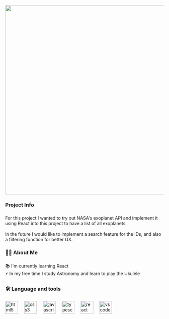 <div align="center">
  <img height="600" src="./exoplore/public/assets/exoplore.png"  />

</div>

###

<h3 align="left">Project Info</h3>

###

<p align="left">For this project I wanted to try out NASA's exoplanet API and implement it using React into this project to have a list of all exoplanets. <br><br>In the future I would like to implement a search feature for the IDs, and also a filtering function for better UX.</p>

###

<h3 align="left">👩‍💻  About Me</h3>

###

<p align="left">📚 I'm currently learning React<br>⚡ In my free time I study Astronomy and learn to play the Ukulele</p>

###

<h3 align="left">🛠 Language and tools</h3>

###

<div align="left">
  <img src="https://cdn.jsdelivr.net/gh/devicons/devicon/icons/html5/html5-original.svg" height="40" alt="html5 logo"  />
  <img width="12" />
  <img src="https://cdn.jsdelivr.net/gh/devicons/devicon/icons/css3/css3-original.svg" height="40" alt="css3 logo"  />
  <img width="12" />
  <img src="https://cdn.jsdelivr.net/gh/devicons/devicon/icons/javascript/javascript-original.svg" height="40" alt="javascript logo"  />
  <img width="12" />
  <img src="https://cdn.jsdelivr.net/gh/devicons/devicon/icons/typescript/typescript-original.svg" height="40" alt="typescript logo"  />
  <img width="12" />
  <img src="https://cdn.jsdelivr.net/gh/devicons/devicon/icons/react/react-original.svg" height="40" alt="react logo"  />
  <img width="12" />
  <img src="https://cdn.jsdelivr.net/gh/devicons/devicon/icons/vscode/vscode-original.svg" height="40" alt="vscode logo"  />
</div>

###
